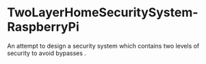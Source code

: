 # TwoLayerHomeSecuritySystem-RaspberryPi
An attempt  to design a security system which contains two levels of security to avoid bypasses .
